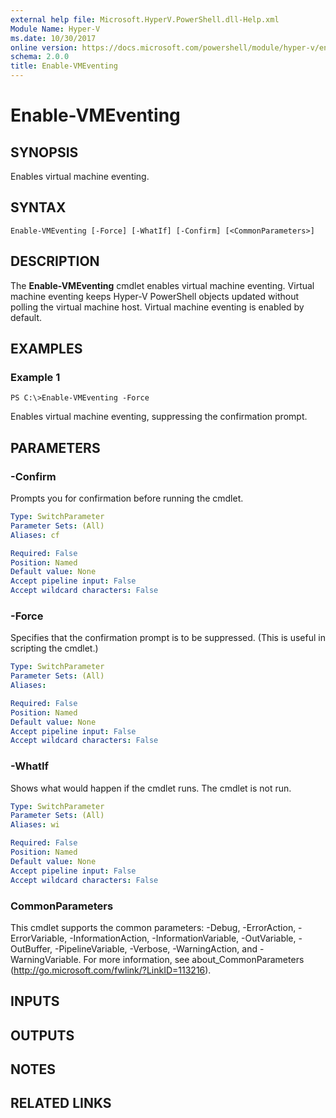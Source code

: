 ```yaml
---
external help file: Microsoft.HyperV.PowerShell.dll-Help.xml
Module Name: Hyper-V
ms.date: 10/30/2017
online version: https://docs.microsoft.com/powershell/module/hyper-v/enable-vmeventing?view=windowsserver2012r2-ps&wt.mc_id=ps-gethelp
schema: 2.0.0
title: Enable-VMEventing
---
```


# Enable-VMEventing

## SYNOPSIS
Enables virtual machine eventing.

## SYNTAX

```
Enable-VMEventing [-Force] [-WhatIf] [-Confirm] [<CommonParameters>]
```

## DESCRIPTION
The **Enable-VMEventing** cmdlet enables virtual machine eventing.
Virtual machine eventing keeps Hyper-V PowerShell objects updated without polling the virtual machine host.
Virtual machine eventing is enabled by default.

## EXAMPLES

### Example 1
```
PS C:\>Enable-VMEventing -Force
```

Enables virtual machine eventing, suppressing the confirmation prompt.

## PARAMETERS

### -Confirm
Prompts you for confirmation before running the cmdlet.

```yaml
Type: SwitchParameter
Parameter Sets: (All)
Aliases: cf

Required: False
Position: Named
Default value: None
Accept pipeline input: False
Accept wildcard characters: False
```

### -Force
Specifies that the confirmation prompt is to be suppressed.
(This is useful in scripting the cmdlet.)

```yaml
Type: SwitchParameter
Parameter Sets: (All)
Aliases: 

Required: False
Position: Named
Default value: None
Accept pipeline input: False
Accept wildcard characters: False
```

### -WhatIf
Shows what would happen if the cmdlet runs. The cmdlet is not run.

```yaml
Type: SwitchParameter
Parameter Sets: (All)
Aliases: wi

Required: False
Position: Named
Default value: None
Accept pipeline input: False
Accept wildcard characters: False
```

### CommonParameters
This cmdlet supports the common parameters: -Debug, -ErrorAction, -ErrorVariable, -InformationAction, -InformationVariable, -OutVariable, -OutBuffer, -PipelineVariable, -Verbose, -WarningAction, and -WarningVariable. For more information, see about_CommonParameters (http://go.microsoft.com/fwlink/?LinkID=113216).

## INPUTS

## OUTPUTS

## NOTES

## RELATED LINKS

